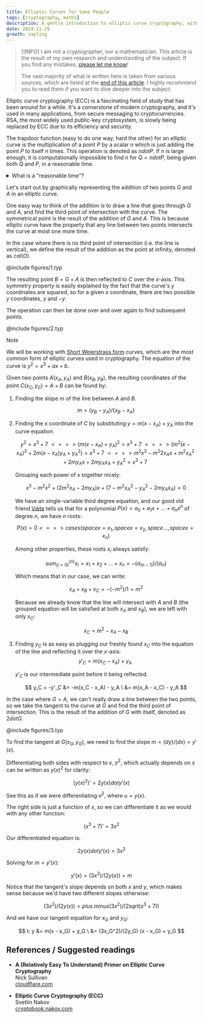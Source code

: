 ```yaml
---
title: Elliptic Curves for Sane People
tags: [cryptography, maths]
description: A gentle introduction to elliptic curve cryptography, without the need for a PhD in mathematics.
date: 2024-11-29
growth: sapling
---
```


> [!INFO]
> I am not a cryptographer, nor a mathematician. This article is the result of my own research and understanding of the subject. If you find any mistakes, [please let me know](mailto:hi@cstef.dev)!
>
> The vast majority of what is written here is taken from various sources, which are listed at the [end of this article](#references--suggested-readings). I highly recommend you to read them if you want to dive deeper into the subject.


Elliptic curve cryptography (ECC) is a fascinating field of study that has been around for a while. It's a cornerstone of modern cryptography, and it's used in many applications, from secure messaging to cryptocurrencies. RSA, the most widely used public-key cryptosystem, is slowly being replaced by ECC due to its efficiency and security.

The trapdoor function (easy to do one way, hard the other) for an elliptic curve is the multiplication of a point $P$ by a scalar $n$ which is just adding the point $P$ to itself $n$ times. This operation is denoted as $n dot P$. If $n$ is large enough, it is computationally impossible to find $n$ for $Q = n dot P$, being given both $Q$ and $P$, in a reasonable time.

<details>
<summary>What is a "reasonable time"?</summary>

Let's suppose we have supercomputer that is able to compute $10^12$ point multiplications per second (generous assumption).

In a year, we have about $365 * 24 * 60 * 60 tilde.eq 31'556'952$ seconds, that means we could compute:

$$
31'556'952 dot 10^12 tilde.eq 10^19 "[keys/year]"
$$

Let's take a SECP256k1 private key for our example. The elliptic curve is over a 256-bit field, which means we have $2^256 tilde.eq 10^77$ possible keys.

$$
10^77/10^19 = 10^(77-19) = 10^58 "[years]"
$$

<small>For reference, the age of the universe is about $10^10$ years :D</small>

Even with a quantum computer capable of running non-stop, using Shor's algorithm, you'd need to perform $sqrt(2^256) = 2^(128) tilde.eq 10^38$ multiplications:

$$
10^38/10^19 = 10^19 "[years]"
$$
</details>

Let's start out by graphically representing the addition of two points $G$ and $A$ in an elliptic curve.

One easy way to think of the addition is to draw a line that goes through $G$ and $A$, and find the third point of intersection with the curve. The symmetrical point is the result of the addition of $G$ and $A$. This is because elliptic curve have the property that any line between two points intersects the curve at most one more time.

In the case where there is no third point of intersection (i.e. the line is vertical), we define the result of the addition as the point at infinity, denoted as $cal(O)$.

@include figures/1.typ

The resulting point $B = G + A$ is then reflected to $C$ over the x-axis. This symmetry property is easily explained by the fact that the curve's $y$ coordinates are squared, so for a given $x$ coordinate, there are two possible $y$ coordinates, $y$ and $-y$.

The operation can then be done over and over again to find subsequent points.

@include figures/2.typ

> [!NOTE]
> We will be working with [Short Weierstrass form](https://en.wikipedia.org/wiki/Elliptic_curve) curves, which are the most common form of elliptic curves used in cryptography. The equation of the curve is $y^2 = x^3 + a x + b$.

Given two points $A(x_A, y_A)$ and $B(x_B, y_B)$, the resulting coordinates of the point $C(x_C, y_C) = A + B$ can be found by:

1. Finding the slope $m$ of the line between $A$ and $B$.

    $$
    m = (y_B - y_A)/(x_B - x_A)
    $$

2. Finding the $x$ coordinate of $C$ by substituting $y = m(x - x_A) + y_A$ into the curve equation.

    $$
    y^2 = x^3 + 7 \
    <==> (m(x - x_A) + y_A)^2 = x^3 + 7 \
    <==> (m^2 (x - x_A)^2 + 2 m (x - x_A) y_A + y_A^2) = x^3 + 7 \
    <==> m^2 x^2 - m^2 2 x_A x + m^2 x_A^2 + 2m y_A x + 2m y_A x_A + y_A^2 = x^3 + 7 \
    $$

    Grouping each power of $x$ together nicely:

    $$
    x^3 - m^2 x^2 + (2 m^2 x_A - 2m y_A) x + (7 - m^2 x_A^2 - y_A^2 - 2m y_A x_A) = 0
    $$

    We have an single-variable third degree equation, and our good old friend [Viète](https://en.wikipedia.org/wiki/Vieta%27s_formulas) tells us that for a polynomial $P(x) = a_0 + a_1 x + ... + a_n x^n$ of degree $n$, we have $n$ roots:

    $$
    P(x) = 0 <==> cases(space x = x_1,space x = x_2, space ..., space x = x_n)
    $$

    Among other properties, these roots $x_i$ always satisfy:

    $$
    sum_(i = 0)^(n) x_i = x_1 + x_2 + ... + x_n = - (a_(n-1))/(a_n)
    $$

    Which means that in our case, we can write:

    $$
    x_A + x_B + x_C = -(-m^2)/1 = m^2
    $$

    Because we already know that the line will intersect with $A$ and $B$ (the grouped equation will be satisfied at both $x_A$ and $x_B$), we are left with only $x_C$:

    $$
    x_C = m^2 - x_A - x_B
    $$

3. Finding $y_C$ is as easy as plugging our freshly found $x_C$ into the equation of the line and reflecting it over the $x$-axis:
    $$
    y'_C = m(x_C - x_A) + y_A \
    $$

    $y'_C$ is our intermediate point before it being reflected.

    $$
    y_C = -y'_C &= -m(x_C - x_A) - y_A \
            &= m(x_A - x_C) - y_A
    $$

In the case where $G = A$, we can't really draw a line between the two points, so we take the tangent to the curve at $G$ and find the third point of intersection. This is the result of the addition of $G$ with itself, denoted as $2 dot G$.

@include figures/3.typ

To find the tangent at $G(x_G, y_G)$, we need to find the slope $m = (d y)/(d x) = y'(x)$.

Differentiating both sides with respect to $x$, $y^2$, which actually depends on $x$ can be written as  $y(x)^2$ for clarity:

$$
(y(x)^2)' = 2y(x) dot y'(x)
$$

See this as if we were differentiating $u^2$, where $u = y(x)$.

The right side is just a function of $x$, so we can differentiate it as we would with any other function:

$$
(x^3 + 7)' = 3x^2 
$$

Our differentiated equation is:

$$
2y(x) dot y'(x) = 3x^2 
$$

Solving for $m = y'(x)$:

$$
y'(x) = (3x^2)/(2y(x)) = m 
$$

Notice that the tangent's slope depends on both $x$ and $y$, which makes sense because we'd have two different slopes otherwise:

$$
(3x^2)/(2y(x)) = plus.minus (3x^2)/(2sqrt(x^3 + 7))
$$

And we have our tangent equation for $x_G$ and $y_G$:

$$
t: y &= m(x - x_G) + y_G \
     &= (3x_G^2)/(2y_G) (x - x_G) + y_G
$$

## References / Suggested readings

- **A (Relatively Easy To Understand) Primer on Elliptic Curve Cryptography**  
    Nick Sullivan  
    [cloudflare.com](https://blog.cloudflare.com/a-relatively-easy-to-understand-primer-on-elliptic-curve-cryptography/)


- **Elliptic Curve Cryptography (ECC)**  
    Svetlin Nakov  
    [cryptobook.nakov.com](https://cryptobook.nakov.com/asymmetric-key-ciphers/elliptic-curve-cryptography-ecc)